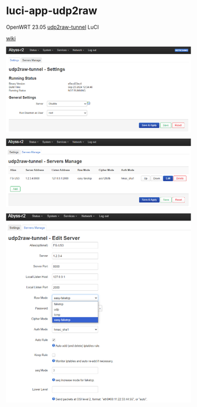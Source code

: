 # luci-app-udp2raw
OpenWRT 23.05  [udp2raw-tunnel](https://github.com/wangyu-/udp2raw-tunnel) LuCI

[wiki](https://github.com/euphoria360/luci-app-udp2raw/wiki)

![](images/screenshot-1.png)

![](images/screenshot-2.png)

![](images/screenshot-3.png)
